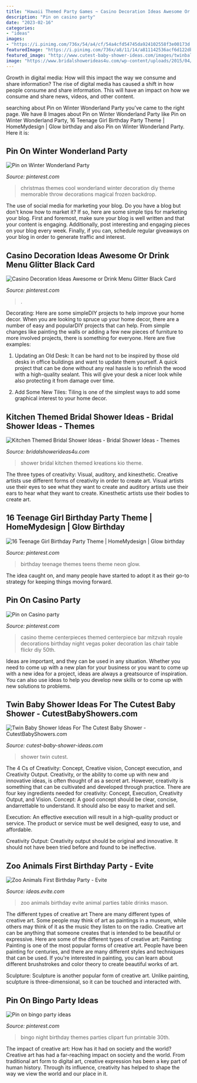 ```yaml
---
title: "Hawaii Themed Party Games ~ Casino Decoration Ideas Awesome Or Drink Menu Glitter Black Card"
description: "Pin on casino party"
date: "2023-02-16"
categories:
- "ideas"
images:
- "https://i.pinimg.com/736x/54/a4/cf/54a4cfd54745da924102558f3e00173d.jpg"
featuredImage: "https://i.pinimg.com/736x/a8/11/14/a811142536acf6d122dbd2fc337a0f01--teenage-girl-birthday-girls-birthday-party-themes.jpg"
featured_image: "http://www.cutest-baby-shower-ideas.com/images/twinballoons.jpg"
image: "https://www.bridalshowerideas4u.com/wp-content/uploads/2015/04/stock-the-kitchen-bridal-shower-theme.jpg"
---
```



Growth in digital media: How will this impact the way we consume and share information?
The rise of digital media has caused a shift in how people consume and share information. This will have an impact on how we consume and share news, videos, and other content.

	

		
searching about Pin on Winter Wonderland Party you've came to the right page. We have 8 Images about Pin on Winter Wonderland Party like Pin on Winter Wonderland Party, 16 Teenage Girl Birthday Party Theme | HomeMydesign | Glow birthday and also Pin on Winter Wonderland Party. Here it is:
		
    
## Pin On Winter Wonderland Party

<img loading=lazy src="https://i.pinimg.com/736x/a5/25/4c/a5254c542b91de35e85487e2c6863f8c--frozen-theme-frozen-party.jpg" onerror="this.onerror=null;this.src='https://tse4.mm.bing.net/th?id=OIP.vvNTWS-GESyTUb_iwwtCfwHaKR&amp;pid=15.1';" alt="Pin on Winter Wonderland Party">

_Source: pinterest.com_

>christmas themes cool wonderland winter decoration diy theme memorable throw decorations magical frozen backdrop. 

	

The use of social media for marketing your blog.
Do you have a blog but don't know how to market it? If so, here are some simple tips for marketing your blog. First and foremost, make sure your blog is well written and that your content is engaging. Additionally, post interesting and engaging pieces on your blog every week. Finally, if you can, schedule regular giveaways on your blog in order to generate traffic and interest.

    
## Casino Decoration Ideas Awesome Or Drink Menu Glitter Black Card

<img loading=lazy src="https://i.pinimg.com/736x/54/a4/cf/54a4cfd54745da924102558f3e00173d.jpg" onerror="this.onerror=null;this.src='https://tse4.mm.bing.net/th?id=OIP.IKGyeW907WDhSMEUKv7okgHaNH&amp;pid=15.1';" alt="Casino Decoration Ideas Awesome or Drink Menu Glitter Black Card">

_Source: pinterest.com_

>. 

	

Decorating: Here are some simpleDIY projects to help improve your home decor.
When you are looking to spruce up your home decor, there are a number of easy and popularDIY projects that can help. From simple changes like painting the walls or adding a few new pieces of furniture to more involved projects, there is something for everyone. Here are five examples:
1. Updating an Old Desk: It can be hard not to be inspired by those old desks in office buildings and want to update them yourself. A quick project that can be done without any real hassle is to refinish the wood with a high-quality sealant. This will give your desk a nicer look while also protecting it from damage over time.

2. Add Some New Tiles: Tiling is one of the simplest ways to add some graphical interest to your home decor.

    
## Kitchen Themed Bridal Shower Ideas - Bridal Shower Ideas - Themes

<img loading=lazy src="https://www.bridalshowerideas4u.com/wp-content/uploads/2015/04/stock-the-kitchen-bridal-shower-theme.jpg" onerror="this.onerror=null;this.src='https://tse1.mm.bing.net/th?id=OIP.kwIkEB-YtwCjXpjen-6tOwHaIP&amp;pid=15.1';" alt="Kitchen Themed Bridal Shower Ideas - Bridal Shower Ideas - Themes">

_Source: bridalshowerideas4u.com_

>shower bridal kitchen themed kreations kio theme. 

	

The three types of creativity: Visual, auditory, and kinesthetic.
Creative artists use different forms of creativity in order to create art. Visual artists use their eyes to see what they want to create and auditory artists use their ears to hear what they want to create. Kinesthetic artists use their bodies to create art.

    
## 16 Teenage Girl Birthday Party Theme | HomeMydesign | Glow Birthday

<img loading=lazy src="https://i.pinimg.com/736x/a8/11/14/a811142536acf6d122dbd2fc337a0f01--teenage-girl-birthday-girls-birthday-party-themes.jpg" onerror="this.onerror=null;this.src='https://tse2.mm.bing.net/th?id=OIP.OBbnGJUTQNondWn0YsfUxgHaMa&amp;pid=15.1';" alt="16 Teenage Girl Birthday Party Theme | HomeMydesign | Glow birthday">

_Source: pinterest.com_

>birthday teenage themes teens theme neon glow. 

	

The idea caught on, and many people have started to adopt it as their go-to strategy for keeping things moving forward.

    
## Pin On Casino Party

<img loading=lazy src="https://i.pinimg.com/736x/55/61/86/556186768b43394772af1e0f1854b264--casino-theme-casino-party.jpg" onerror="this.onerror=null;this.src='https://tse4.mm.bing.net/th?id=OIP.082QEoHWT9mnqF67s1jdcwHaJ3&amp;pid=15.1';" alt="Pin on Casino party">

_Source: pinterest.com_

>casino theme centerpieces themed centerpiece bar mitzvah royale decorations birthday night vegas poker decoration las chair table flickr diy 50th. 

	

Ideas are important, and they can be used in any situation. Whether you need to come up with a new plan for your business or you want to come up with a new idea for a project, ideas are always a greatsource of inspiration. You can also use ideas to help you develop new skills or to come up with new solutions to problems.

    
## Twin Baby Shower Ideas For The Cutest Baby Shower - CutestBabyShowers.com

<img loading=lazy src="http://www.cutest-baby-shower-ideas.com/images/twinballoons.jpg" onerror="this.onerror=null;this.src='https://tse2.mm.bing.net/th?id=OIP.V2K2CiONR4uMhyGHaynYRgHaLH&amp;pid=15.1';" alt="Twin Baby Shower Ideas For The Cutest Baby Shower - CutestBabyShowers.com">

_Source: cutest-baby-shower-ideas.com_

>shower twin cutest. 

	

The 4 Cs of Creativity: Concept, Creative vision, Concept execution, and Creativity Output.
Creativity, or the ability to come up with new and innovative ideas, is often thought of as a secret art. However, creativity is something that can be cultivated and developed through practice. There are four key ingredients needed for creativity: Concept, Execution, Creativity Output, and Vision.
Concept: A good concept should be clear, concise, andarrettable to understand. It should also be easy to market and sell.

Execution: An effective execution will result in a high-quality product or service. The product or service must be well designed, easy to use, and affordable.

Creativity Output: Creativity output should be original and innovative. It should not have been tried before and found to be ineffective.

    
## Zoo Animals First Birthday Party - Evite

<img loading=lazy src="http://ideas.evite.com/media/zoo-animals-birthday_warren_drinks-table_es_595.jpg" onerror="this.onerror=null;this.src='https://tse3.mm.bing.net/th?id=OIP.mejNDRwrD761uqvM3QcfHgHaLM&amp;pid=15.1';" alt="Zoo Animals First Birthday Party - Evite">

_Source: ideas.evite.com_

>zoo animals birthday evite animal parties table drinks mason. 

	

The different types of creative art
There are many different types of creative art. Some people may think of art as paintings in a museum, while others may think of it as the music they listen to on the radio. Creative art can be anything that someone creates that is intended to be beautiful or expressive. Here are some of the different types of creative art:
Painting: Painting is one of the most popular forms of creative art. People have been painting for centuries, and there are many different styles and techniques that can be used. If you're interested in painting, you can learn about different brushstrokes and color theory to create beautiful works of art.

Sculpture: Sculpture is another popular form of creative art. Unlike painting, sculpture is three-dimensional, so it can be touched and interacted with.

    
## Pin On Bingo Party Ideas

<img loading=lazy src="https://i.pinimg.com/736x/35/89/00/3589003ec5529556971333c379b8c9bd--bingo-party.jpg" onerror="this.onerror=null;this.src='https://tse1.mm.bing.net/th?id=OIP.rFVLI8qhTIe7NkQAiEOdXQCYEs&amp;pid=15.1';" alt="Pin on bingo party ideas">

_Source: pinterest.com_

>bingo night birthday themes parties clipart fun printable 30th. 

	

The impact of creative art: How has it had on society and the world?
Creative art has had a far-reaching impact on society and the world. From traditional art form to digital art, creative expression has been a key part of human history. Through its influence, creativity has helped to shape the way we view the world and our place in it.

